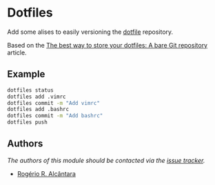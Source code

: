 # Dotfiles

Add some alises to easily versioning the [dotfile][1] repository.

Based on the [The best way to store your dotfiles: A bare Git repository][2] article.

## Example

```bash
dotfiles status
dotfiles add .vimrc
dotfiles commit -m "Add vimrc"
dotfiles add .bashrc
dotfiles commit -m "Add bashrc"
dotfiles push
```

## Authors

*The authors of this module should be contacted via the [issue tracker][2].*

- [Rogério R. Alcântara](https://github.com/roalcantara)

[1]: https://dotfiles.github.io/
[2]: https://developer.atlassian.com/blog/2016/02/best-way-to-store-dotfiles-git-bare-repo/

